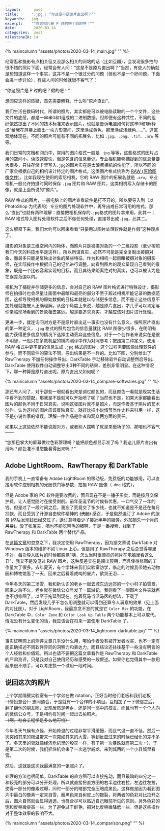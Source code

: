 ```yaml
---
layout:      post
title:      ".jpg | “你这是不是原片直出啊？”"
keywords:   jpg
excerpt:    "“你这照片是 P 过的吧？假的吧！”"
date:        2020-03-14
categories:  post
milestoneID: 14
---
```


{% maincolumn "assets/photos/2020-03-14_main.jpg" "" %}

经常逛和摄影有点相关但又没那么相关的网站的话（比如豆瓣），会发现很多拍的很不错的照片下面，经常会有人问：“这是不是原片直出啊？”当然，有些人的确就是想知道这样一个事实，这并不是一个很过分的问题（但也不是一个好问题，下面会进一步讨论），有些人问的时候就很不客气了： 

“你这照片是 P 过的吧？假的吧！”

想回应这样的质疑，首先需要解释，什么叫“原片直出”。

我们生活在数码时代，所谓的照片，其实都是可以被电脑读取的一个个文件，这些文件的底层，都是一串串0和1组成的二进制数据。但即便有这种共性，不同的组织依然提出了不同的技术标准来表示图片，也就是告诉电脑如何将这串0和1解释成“给我在屏幕上画出一块方形空间，这里涂成黄色，那里涂成浅绿色……”。这直观地体现在，不同的照片可能有不同的拓展名，比如 `.jpg`、`.png`、`.tif`、`.arw` 等等。

我们日常的文档和网页中，常用的图片格式一般是 `.jpg` 等等，这些格式的图片占用的空间小，读取速度快，但是包含的信息量少。专业相机能够捕捉到的信息量要大很多，只往存储卡里写入`.jpg`的图片实在是太浪费相机的性能了，所以不同的厂家会根据自己的相机设计特定的图片格式，这类图片格式统称为 [RAW (原始图像文件)](https://zh.wikipedia.org/wiki/RAW)。比如我现在使用的索尼相机，它的 RAW 图片的拓展名就是 `.arw`。专业相机一般允许拍摄时同时保存 `.jpg` 图片和 RAW 图片。这类相机写入存储卡的图像，就是上面所说的“原片”。

RAW 格式的图片，一般电脑上的图片查看软件是打不开的，所以要导入到（以 PhotoShop 为代表的）专业的图片处理软件中，再导出成日常可用的格式。那么“直出”也就有两种理解：直接把相机保存的`.jpg`格式的图片拿来用，此其一；RAW 格式导入图片处理软件之后不做任何处理，直接导出成`.jpg`，此其二。

这么解释下来，我们大约可以回来看看“只要用过图片处理软件就是作假”这种观点了。

摄影的对象是三维空间内的物体，而照片只是被摄对象的一个二维投影（至少按照我们今天的科技水平是这样），所以所谓真实，必然不可能是完全复制出被摄对象，而最多只能是反映出对象的某些特征。作为和相机一起目睹被摄对象的摄影师，在实际操作中根据自己的记忆进行调整，向看到图片的观众呈现自己看到的景象，既是一个比较容易实现的目标，而且其结果距离绝对的真实，也可以被认为是在误差范围以内。

相机为了捕捉并存储更多的信息，会对自己的 RAW 图片格式进行特殊设计，摄影师在拍摄时也会尽量让画面中最暗和最亮的部分不至于超过相机所能记录的数据范围，这都导致相机的原始数据的目标本就是以存储更多信息，而不是让这些信息不加处理就能被人正确理解。从这个角度上来说，越是原片直出，才几乎可以肯定与你亲临现场看到的景象相去甚远。越是要追求真实，才越应该对图片进行处理。

更进一步，就连询问对方是不是原片直出这一事实也没有什么意义。按照原片直出的第一种定义，`.jpg` 格式的照片包含的信息量就比 RAW 图像少很多，在明明有能力获得更多信息的情况下选择主动丢弃这些信息，对于一个创作者来说实在是很不明智，一般只在多款机型的横向测评中作为对照参考；按照第二种定义，使用 RAW 格式中更丰富的信息生成 `.jpg` 格式的图片，这个过程需要图像处理软件的参与，而不同软件的算法不同，导出结果是不一样的。比如下图，分别给出了 RawTherapy 不加任何操作导出、DarkTable 手动移除软件自动调整然后导出、DarkTable 使用软件自动调整导出3种不同的结果，差别非常明显。在这种情况下，哪一种算是原片直出呢，原片直出又如何呢？

{% maincolumn "assets/photos/2020-03-14_compare-softwares.jpg" "" %}

那还有人问了，对于那些一眼就看出来是调过颜色的，而且颜色一看就是现实生活中看不到的搭配，那我是不是就可以开始喷了呢？当然也不是，如果大家都能看出图片的颜色不同于日常真实，说明这张图片就不是照片，而是作者基于照片的艺术创作。认为这样的图片应该反映真实，就好比把小说情节当作史料来引用一样，这不是小说作家的错误，理解一件作品是作者和观众两方面的责任。

如果以上这些依然不能说服对方，或者别人摆明了就是来砸场子的，那咱也不客气——

“您那巴掌大的屏幕做过色彩管理吗？能把颜色都显示准了吗？我这儿原片直出有用吗？颜色准不准您能看得出来吗？”

## Adobe LightRoom、RawTherapy 和 DarkTable

我的手机上一直常备有 Adobe LightRoom 的移动版，免费版的功能够用，可以直接用软件控制相机的光圈快门等参数，拍摄 RAW 图像（`.dng` 格式）。

但是 Adobe 家的 PC 软件是要收费的，而且现在不是一锤子买卖，而是按月交保护费，让人感觉随时在接受剥削。前年圣诞节的时候有优惠，一口气交了一年的钱。但是过了一段时间之后，我忘了究竟交了多少钱，也就不知道是不是还在每月扣款，而且受到了开源自由软件精神的 ~~(洗脑)~~ 感召，于是毅然退订了 Adobe 的服务 ~~(然后发现钱已经交过了，退订意味着少了接近半年的服务，外加损失一个月的月费)~~。没了张屠夫，咱也不能吃带毛的猪啊，于是一番搜索，找到了 RawTherapy 和 DarkTable 两个替代产品。

在[这篇文章](https://linux.cn/article-10912-1.html)的忽悠之下，我决定使用 RawTherapy，因为据文章说 DarkTable 对 Windows 版本的维护不如 Linux 上心。但是用了 RawTherapy 之后总觉得哪里不对，每次导入图片的时候都感觉“咦，怎么当时很漂亮的照片在电脑里看这么丑”，我又不是没见过 RAW 图片，这种反差实在是超出预期，而且使得修图的工作量大了很多。去年夏天，有个学妹来我们实验室访学，临走的时候我带她去动物园和博物馆逛了一天，回来之后看着成吨的废片，欲哭无泪……

今年冬天的第二场雪，我和新认识的老乡一起去城东边远郊的一个小村子拍雪景。回来之后不久，老乡就在微信公众号发了一篇游记，我则看了一眼图片文件夹就再也不想修图了，以至于拖延到现在。抱着死马当活马医的想法，下载了 DarkTable，然后发现几乎不怎么用调整就可以得到还算令人满意的效果（见上面的对比图）。对于 LightRoom，我最念念不忘的就是它 `Color Mix` 的功能，在 DarkTable 中，`Color Zone` 和 `Color Look Up Table` 两个功能基本上可以取代。情况没有什么变化的话，我应该会在将来一直使用 DarkTable 了。

{% maincolumn "assets/photos/2020-03-14_lightroom-darktable.jpg" "" %}

事实证明网上的测评文章几乎没什么用，哪怕作者没有被开发者收买，也不一定有能正确描述不同软件异同的洞察力和表达力，而且结论还往往基于一些没有明言的个人经验和价值观。所以也请不要把这篇文章看作是 RawTherapy 和 DarkTable 的严肃测评，只是我对自己使用经历和感受的一段叙述。如果你也觉得其中一款用起来很不顺手，可以考虑换一个试用一段时间。

## 说回这次的照片

上个学期隔壁实验室有一个学弟在做 rotation，正好当时他们老板和我们老板 ~~（情投意合）~~ 志同道合，于是就有一个合作的小项目。互相加了一下微信之后，翻了翻他的朋友圈，发现居然是老乡，还是同一高中的校友，而且也有一个个人向的微信公众号，于是相约有时间一起出去拍照片。~~（啊，社会工程学是多么地可怕）~~

今年冬天气候有点怪，开始降温的过程非常平滑缓慢，而且气温一直不低。然后一次突如其来的降温带来一次突如其来的大雪，等到反应过来的时候已经化的差不多了。冬天里的雪就像经济危机里的股灾一样，有了第一次暴跌就有第二次 :-)，于是第二次的时候，我们抓住机会来了一次逃学威龙，来到城西的一个小县城里看雪。

然后，这就是这次我最满意的一张照片了。

处理的方法也很简单，DarkTable 的直方图可以直接拖动，而且最暗的四分之一和较亮的部分可以分开处理，所以就直接把直方图的右半边往右拉，左边往左拉，使得一部分的像素过曝，同时一部分的暗部完全压暗成黑色。这样做是因为看到图片中最白的像素一定来自雪，而黑色来自树皮上的皴裂，将两者的色彩对比拉开之后，图片自然就会显得通透，也符合尽可以贴近自己眼前所见的原则。另外色彩的饱和度稍微提高一些，为了避免过于鲜艳，把对比度稍微降低一些，但是这些操作对于整体效果的影响不大。

{% maincolumn "assets/photos/2020-03-14_comparison.png" "" %}


